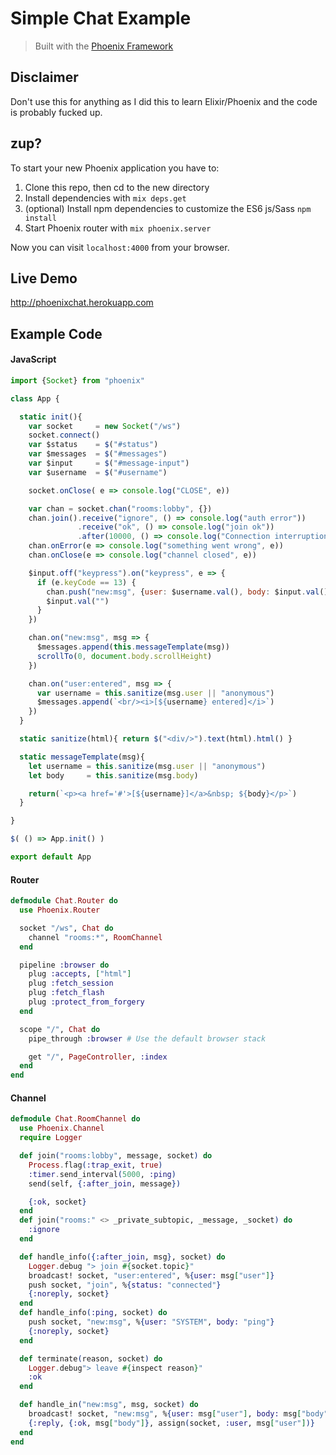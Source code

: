 # Simple Chat Example
> Built with the [Phoenix Framework](https://github.com/phoenixframework/phoenix)

## Disclaimer
Don't use this for anything as I did this to learn Elixir/Phoenix and the code is probably fucked up.

## zup?

To start your new Phoenix application you have to:

1. Clone this repo, then cd to the new directory
2. Install dependencies with `mix deps.get`
3. (optional) Install npm dependencies to customize the ES6 js/Sass `npm install`
4. Start Phoenix router with `mix phoenix.server`

Now you can visit `localhost:4000` from your browser.

## Live Demo
http://phoenixchat.herokuapp.com


## Example Code

#### JavaScript
```javascript
import {Socket} from "phoenix"

class App {

  static init(){
    var socket     = new Socket("/ws")
    socket.connect()
    var $status    = $("#status")
    var $messages  = $("#messages")
    var $input     = $("#message-input")
    var $username  = $("#username")

    socket.onClose( e => console.log("CLOSE", e))

    var chan = socket.chan("rooms:lobby", {})
    chan.join().receive("ignore", () => console.log("auth error"))
               .receive("ok", () => console.log("join ok"))
               .after(10000, () => console.log("Connection interruption"))
    chan.onError(e => console.log("something went wrong", e))
    chan.onClose(e => console.log("channel closed", e))

    $input.off("keypress").on("keypress", e => {
      if (e.keyCode == 13) {
        chan.push("new:msg", {user: $username.val(), body: $input.val()})
        $input.val("")
      }
    })

    chan.on("new:msg", msg => {
      $messages.append(this.messageTemplate(msg))
      scrollTo(0, document.body.scrollHeight)
    })

    chan.on("user:entered", msg => {
      var username = this.sanitize(msg.user || "anonymous")
      $messages.append(`<br/><i>[${username} entered]</i>`)
    })
  }

  static sanitize(html){ return $("<div/>").text(html).html() }

  static messageTemplate(msg){
    let username = this.sanitize(msg.user || "anonymous")
    let body     = this.sanitize(msg.body)

    return(`<p><a href='#'>[${username}]</a>&nbsp; ${body}</p>`)
  }

}

$( () => App.init() )

export default App
 ```

#### Router
```elixir
defmodule Chat.Router do
  use Phoenix.Router

  socket "/ws", Chat do
    channel "rooms:*", RoomChannel
  end

  pipeline :browser do
    plug :accepts, ["html"]
    plug :fetch_session
    plug :fetch_flash
    plug :protect_from_forgery
  end

  scope "/", Chat do
    pipe_through :browser # Use the default browser stack

    get "/", PageController, :index
  end
end
```

#### Channel
```elixir
defmodule Chat.RoomChannel do
  use Phoenix.Channel
  require Logger

  def join("rooms:lobby", message, socket) do
    Process.flag(:trap_exit, true)
    :timer.send_interval(5000, :ping)
    send(self, {:after_join, message})

    {:ok, socket}
  end
  def join("rooms:" <> _private_subtopic, _message, _socket) do
    :ignore
  end

  def handle_info({:after_join, msg}, socket) do
    Logger.debug "> join #{socket.topic}"
    broadcast! socket, "user:entered", %{user: msg["user"]}
    push socket, "join", %{status: "connected"}
    {:noreply, socket}
  end
  def handle_info(:ping, socket) do
    push socket, "new:msg", %{user: "SYSTEM", body: "ping"}
    {:noreply, socket}
  end

  def terminate(reason, socket) do
    Logger.debug"> leave #{inspect reason}"
    :ok
  end

  def handle_in("new:msg", msg, socket) do
    broadcast! socket, "new:msg", %{user: msg["user"], body: msg["body"]}
    {:reply, {:ok, msg["body"]}, assign(socket, :user, msg["user"])}
  end
end
```
